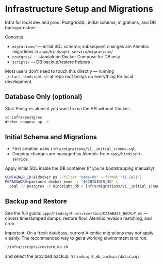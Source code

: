 # Infrastructure Setup and Migrations

Infra for local dev and prod: PostgreSQL, initial schema, migrations, and DB backup/restore.

Contents
- `migrations/` — initial SQL schema; subsequent changes are Alembic migrations in `apps/hindsight-service/migrations/`
- `postgres/` — standalone Docker Compose for DB only
- `scripts/` — DB backup/restore helpers

Most users don’t need to touch this directly — running `./start_hindsight.sh` at repo root brings up everything for local development.

## Database Only (optional)

Start Postgres alone if you want to run the API without Docker:
```bash
cd infra/postgres
docker compose up -d
```

## Initial Schema and Migrations

- First creation uses `infra/migrations/V1__initial_schema.sql`.
- Ongoing changes are managed by Alembic from `apps/hindsight-service`.

Apply initial SQL inside the DB container (if you’re bootstrapping manually):
```bash
CONTAINER_ID=$(docker ps --filter "name=db" --format "{{.ID}}")
PGPASSWORD=password docker exec -i "$CONTAINER_ID" \
  psql -U postgres -d hindsight_db < infra/migrations/V1__initial_schema.sql
```

## Backup and Restore

See the full guide: `apps/hindsight-service/docs/DATABASE_BACKUP.md` — covers timestamped dumps, restore flow, Alembic revision matching, and cron.

Important: On a fresh database, current Alembic migrations may not apply cleanly. The recommended way to get a working environment is to run:
```bash
./infra/scripts/restore_db.sh
```
and select the provided backup in `hindsight_db_backups/data/…sql`.
